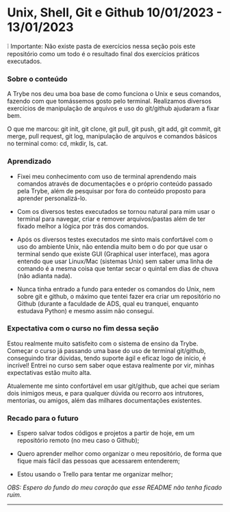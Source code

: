 # Unix, Shell, Git e Github 10/01/2023 - 13/01/2023

:grey_exclamation: Importante: Não existe pasta de exercícios nessa seção pois este repositório como um todo é o resultado final dos exercícios práticos executados.
### Sobre o conteúdo

A Trybe nos deu uma boa base de como funciona o Unix e seus comandos, fazendo com que tomássemos gosto pelo terminal. Realizamos diversos exercícios de manipulação de arquivos e uso do git/github ajudaram a fixar bem.

O que me marcou: git init, git clone, git pull, git push, git add, git commit, git merge, pull request, git log, manipulação de arquivos e comandos básicos no terminal como: cd, mkdir, ls, cat.

### Aprendizado

* Fixei meu conhecimento com uso de terminal aprendendo mais comandos através de documentações e o próprio conteúdo passado pela Trybe, além de pesquisar por fora do conteúdo proposto para aprender personalizá-lo.

* Com os diversos testes executados se tornou natural para mim usar o terminal para navegar, criar e remover arquivos/pastas além de ter fixado melhor a lógica por trás dos comandos.

* Após os diversos testes executados me sinto mais confortável com o uso do ambiente Unix, não entendia muito bem o do por que usar o terminal sendo que existe GUI (Graphical user interface), mas agora entendo que usar Linux/Mac (sistemas Unix) sem saber uma linha de comando é a mesma coisa que tentar secar o quintal em dias de chuva (não adianta nada).

* Nunca tinha entrado a fundo para enteder os comandos do Unix, nem sobre git e github, o máximo que tentei fazer era criar um repositório no Github (durante a faculdade de ADS, qual eu tranquei, enquanto estudava Python) e mesmo assim não consegui.

### Expectativa com o curso no fim dessa seção

Estou realmente muito satisfeito com o sistema de ensino da Trybe. Começar o curso já passando uma base do uso de terminal git/github, conseguindo tirar dúvidas, tendo suporte ágil e eficaz logo de início, é incrível! Entrei no curso sem saber oque estava realmente por vir, minhas expectativas estão muito alta.

Atualemente me sinto confortável em usar git/github, que achei que seriam dois inimigos meus, e para qualquer dúvida ou recorro aos intrutores, mentorias, ou amigos, além das milhares documentações existentes.

### Recado para o futuro

* Espero salvar todos códigos e projetos a partir de hoje, em um repositório remoto (no meu caso o Github);

* Quero aprender melhor como organizar o meu repositório, de forma que fique mais fácil das pessoas que acessarem entenderem;

* Estou usando o Trello para tentar me organizar melhor;


_OBS: Espero do fundo do meu coração que esse README não tenha ficado ruim._ 

***********************************************************************************************************************************************************************